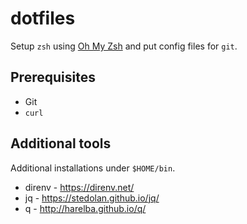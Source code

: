# dotfiles

Setup `zsh` using [Oh My Zsh](https://ohmyz.sh/) and put config files for `git`.

## Prerequisites

- Git
- `curl`

## Additional tools

Additional installations under `$HOME/bin`.

- direnv - https://direnv.net/
- jq - https://stedolan.github.io/jq/
- q - http://harelba.github.io/q/
